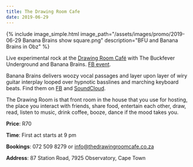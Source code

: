 ```yaml
---
title: The Drawing Room Cafe
date: 2019-06-29
---
```


<div class="medium center">
    {% include image_simple.html
        image_path="/assets/images/promo/2019-06-29 Banana Brains show square.png"
        description="BFU and Banana Brains in Obz"
    %}
</div>

Live experimental rock at the [Drawing Room Café](https://www.facebook.com/thedrawingroomcafe/) with The Buckfever Underground and Banana Brains. [FB event](https://www.facebook.com/events/893361297666433/).

Banana Brains delivers woozy vocal passages and layer upon layer of wiry guitar interplay looped over hypnotic basslines and marching keyboard beats. Find them on [FB](https://www.facebook.com/bananabrainshithouse/) and [SoundCloud](https://soundcloud.com/bananabrainshithouse/).

The Drawing Room is that front room in the house that you use for hosting, the place you interact with friends, share food, entertain each other, draw, read, listen to music, drink coffee, booze, dance if the mood takes you.

**Price**: R70

**Time**: First act starts at 9 pm

**Bookings**: 072 509 8279 or <info@thedrawingroomcafe.co.za>

**Address**: 87 Station Road, 7925 Observatory, Cape Town
